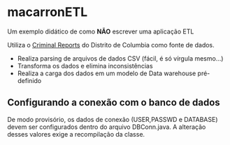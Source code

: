 macarronETL
============================
Um exemplo didático de como **NÃO** escrever uma aplicação ETL

Utiliza o [Criminal Reports](http://data.dc.gov/) do Distrito de Columbia como fonte de dados.

* Realiza parsing de arquivos de dados CSV (fácil, é só vírgula mesmo...)
* Transforma os dados e elimina inconsistências
* Realiza a carga dos dados em um modelo de Data warehouse pré-definido

Configurando a conexão com o banco de dados
-------------------------------------------

De modo provisório, os dados de conexão (USER,PASSWD e DATABASE) devem
ser configurados dentro do arquivo DBConn.java.
A alteração desses valores exige a recompilação da classe.
